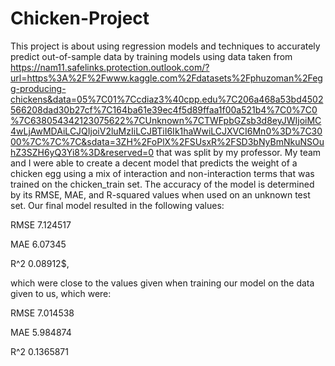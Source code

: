 # Chicken-Project

This project is about using regression models and techniques to accurately predict out-of-sample data by training models using data taken from https://nam11.safelinks.protection.outlook.com/?url=https%3A%2F%2Fwww.kaggle.com%2Fdatasets%2Fphuzoman%2Fegg-producing-chickens&data=05%7C01%7Ccdiaz3%40cpp.edu%7C206a468a53bd4502566208dad30b27cf%7C164ba61e39ec4f5d89ffaa1f00a521b4%7C0%7C0%7C638054342123075622%7CUnknown%7CTWFpbGZsb3d8eyJWIjoiMC4wLjAwMDAiLCJQIjoiV2luMzIiLCJBTiI6Ik1haWwiLCJXVCI6Mn0%3D%7C3000%7C%7C%7C&sdata=3ZH%2FoPlX%2FSUsxR%2FSD3bNyBmNkuNSOuhZ3SZH6yQ3Yi8%3D&reserved=0
that was split by my professor. My team and I were able to create a decent model that predicts the weight of a chicken egg using a mix of interaction and non-interaction terms that was trained on the chicken_train set. The accuracy of the model is determined by its RMSE, MAE, and R-squared values when used on an unknown test set. Our final model resulted in the following values:
    
RMSE    7.124517
   
MAE     6.07345
   
R^2     0.08912$,
   
which were close to the values given when training our model on the data given to us, which were:
   
RMSE    7.014538
   
MAE     5.984874
   
R^2     0.1365871
